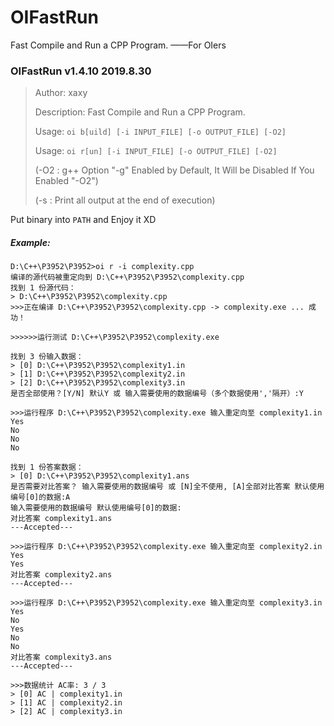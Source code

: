 # OIFastRun
Fast Compile and Run a CPP Program. ——For OIers

### OIFastRun v1.4.10 2019.8.30

> Author: xaxy
>
> Description: Fast Compile and Run a CPP Program.
>
> Usage: `oi b[uild] [-i INPUT_FILE] [-o OUTPUT_FILE] [-O2]`
>
> Usage: `oi r[un] [-i INPUT_FILE] [-o OUTPUT_FILE] [-O2]`
>
> (-O2 : g++ Option "-g" Enabled by Default, It Will be Disabled If You Enabled "-O2")
>
> (-s  : Print all output at the end of execution)

Put binary into `PATH` and Enjoy it XD


##### Example:

```
D:\C++\P3952\P3952>oi r -i complexity.cpp
编译的源代码被重定向到 D:\C++\P3952\P3952\complexity.cpp
找到 1 份源代码：
> D:\C++\P3952\P3952\complexity.cpp
>>>正在编译 D:\C++\P3952\P3952\complexity.cpp -> complexity.exe ... 成功！

>>>>>>运行测试 D:\C++\P3952\P3952\complexity.exe

找到 3 份输入数据：
> [0] D:\C++\P3952\P3952\complexity1.in
> [1] D:\C++\P3952\P3952\complexity2.in
> [2] D:\C++\P3952\P3952\complexity3.in
是否全部使用？[Y/N] 默认Y 或 输入需要使用的数据编号（多个数据使用','隔开）:Y

>>>运行程序 D:\C++\P3952\P3952\complexity.exe 输入重定向至 complexity1.in
Yes
No
No
No

找到 1 份答案数据：
> [0] D:\C++\P3952\P3952\complexity1.ans
是否需要对比答案？ 输入需要使用的数据编号 或 [N]全不使用, [A]全部对比答案 默认使用编号[0]的数据:A
输入需要使用的数据编号 默认使用编号[0]的数据:
对比答案 complexity1.ans
---Accepted---

>>>运行程序 D:\C++\P3952\P3952\complexity.exe 输入重定向至 complexity2.in
Yes
Yes
对比答案 complexity2.ans
---Accepted---

>>>运行程序 D:\C++\P3952\P3952\complexity.exe 输入重定向至 complexity3.in
Yes
No
Yes
No
No
对比答案 complexity3.ans
---Accepted---

>>>数据统计 AC率: 3 / 3
> [0] AC | complexity1.in
> [1] AC | complexity2.in
> [2] AC | complexity3.in
```

